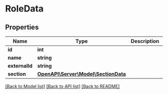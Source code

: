 # RoleData

## Properties
Name | Type | Description | Notes
------------ | ------------- | ------------- | -------------
**id** | **int** |  | 
**name** | **string** |  | 
**externalId** | **string** |  | [optional] 
**section** | [**OpenAPI\Server\Model\SectionData**](SectionData.md) |  | 

[[Back to Model list]](../README.md#documentation-for-models) [[Back to API list]](../README.md#documentation-for-api-endpoints) [[Back to README]](../README.md)


